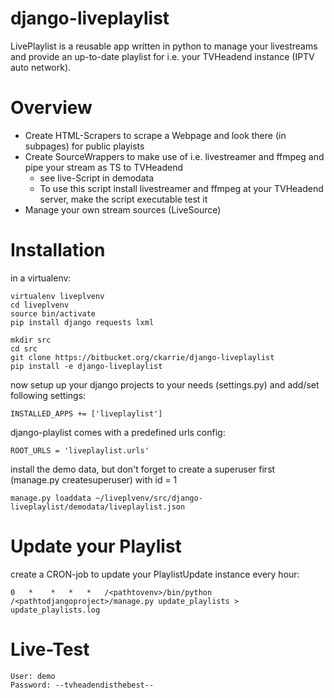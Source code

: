 django-liveplaylist
===================

LivePlaylist is a reusable app written in python to manage your livestreams and provide an
up-to-date playlist for i.e. your TVHeadend instance (IPTV auto network).

Overview
========

-   Create HTML-Scrapers to scrape a Webpage and look there (in subpages) for public playists
-   Create SourceWrappers to make use of i.e. livestreamer and ffmpeg and pipe your stream as TS to TVHeadend
    -   see live-Script in demodata
    -   To use this script install livestreamer and ffmpeg at your TVHeadend server, make the script executable
        test it
-   Manage your own stream sources (LiveSource)

Installation
============

in a virtualenv:

    virtualenv liveplvenv
    cd liveplvenv
    source bin/activate
    pip install django requests lxml

    mkdir src
    cd src
    git clone https://bitbucket.org/ckarrie/django-liveplaylist
    pip install -e django-liveplaylist

now setup up your django projects to your needs (settings.py) and add/set following settings:

    INSTALLED_APPS += ['liveplaylist']

django-playlist comes with a predefined urls config:

    ROOT_URLS = 'liveplaylist.urls'

install the demo data, but don't forget to create a superuser first (manage.py createsuperuser) with id = 1

    manage.py loaddata ~/liveplvenv/src/django-liveplaylist/demodata/liveplaylist.json

Update your Playlist
====================

create a CRON-job to update your PlaylistUpdate instance every hour:

    0   *    *   *   *   /<pathtovenv>/bin/python /<pathtodjangoproject>/manage.py update_playlists > update_playlists.log


Live-Test
=========

    User: demo
    Password: --tvheadendisthebest--